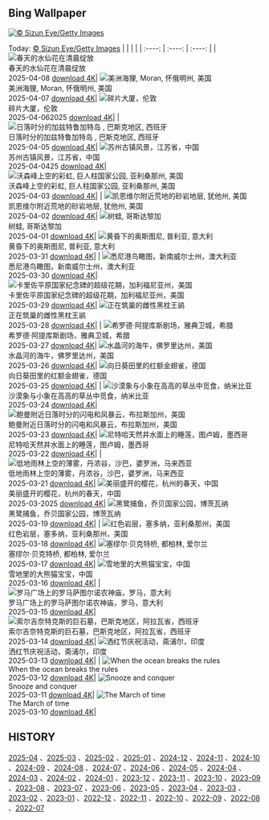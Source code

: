 ## Bing Wallpaper
[![© Sizun Eye/Getty Images](https://cn.bing.com/th?id=OHR.BlueNaxos_ZH-CN7863097040_1920x1200.jpg&w=1000)](https://cn.bing.com/th?id=OHR.BlueNaxos_ZH-CN7863097040_1920x1200.jpg&pid=hp&w=3840&h=2160&rs=1&c=4)

Today: [© Sizun Eye/Getty Images](https://cn.bing.com/th?id=OHR.BlueNaxos_ZH-CN7863097040_1920x1200.jpg&pid=hp&w=3840&h=2160&rs=1&c=4)
  |      |      |      |
| :----: | :----: | :----: |
| ![春天的水仙花在清晨绽放](https://cn.bing.com/th?id=OHR.SpringDaffodils_ZH-CN6737270212_1920x1200.jpg&pid=hp&w=384&h=216&rs=1&c=4) <br/> 春天的水仙花在清晨绽放 <br/> 2025-04-08  [download 4K](https://cn.bing.com/th?id=OHR.SpringDaffodils_ZH-CN6737270212_1920x1200.jpg&pid=hp&w=3840&h=2160&rs=1&c=4)| ![美洲海狸, Moran, 怀俄明州, 美国](https://cn.bing.com/th?id=OHR.BeaverDay_ZH-CN2889563041_1920x1200.jpg&pid=hp&w=384&h=216&rs=1&c=4) <br/> 美洲海狸, Moran, 怀俄明州, 美国 <br/> 2025-04-07  [download 4K](https://cn.bing.com/th?id=OHR.BeaverDay_ZH-CN2889563041_1920x1200.jpg&pid=hp&w=3840&h=2160&rs=1&c=4)| ![碎片大厦，伦敦](https://cn.bing.com/th?id=OHR.ShardLondon2025_ZH-CN0722863055_1920x1200.jpg&pid=hp&w=384&h=216&rs=1&c=4) <br/> 碎片大厦，伦敦 <br/> 2025-04-062025  [download 4K](https://cn.bing.com/th?id=OHR.ShardLondon2025_ZH-CN0722863055_1920x1200.jpg&pid=hp&w=3840&h=2160&rs=1&c=4)|
| ![日落时分的加兹特鲁加特岛 , 巴斯克地区, 西班牙](https://cn.bing.com/th?id=OHR.GaztelugatxeSunset_ZH-CN0553703567_1920x1200.jpg&pid=hp&w=384&h=216&rs=1&c=4) <br/> 日落时分的加兹特鲁加特岛 , 巴斯克地区, 西班牙 <br/> 2025-04-05  [download 4K](https://cn.bing.com/th?id=OHR.GaztelugatxeSunset_ZH-CN0553703567_1920x1200.jpg&pid=hp&w=3840&h=2160&rs=1&c=4)| ![苏州古镇风景，江苏省，中国](https://cn.bing.com/th?id=OHR.QingMingY25_ZH-CN9818431198_1920x1200.jpg&pid=hp&w=384&h=216&rs=1&c=4) <br/> 苏州古镇风景，江苏省，中国 <br/> 2025-04-0425  [download 4K](https://cn.bing.com/th?id=OHR.QingMingY25_ZH-CN9818431198_1920x1200.jpg&pid=hp&w=3840&h=2160&rs=1&c=4)| ![沃森峰上空的彩虹, 巨人柱国家公园, 亚利桑那州, 美国](https://cn.bing.com/th?id=OHR.SaguaroRainbow_ZH-CN0139056375_1920x1200.jpg&pid=hp&w=384&h=216&rs=1&c=4) <br/> 沃森峰上空的彩虹, 巨人柱国家公园, 亚利桑那州, 美国 <br/> 2025-04-03  [download 4K](https://cn.bing.com/th?id=OHR.SaguaroRainbow_ZH-CN0139056375_1920x1200.jpg&pid=hp&w=3840&h=2160&rs=1&c=4)|
| ![凯恩维尔附近荒地的砂岩地层, 犹他州, 美国](https://cn.bing.com/th?id=OHR.UtahBadlands_ZH-CN9174002963_1920x1200.jpg&pid=hp&w=384&h=216&rs=1&c=4) <br/> 凯恩维尔附近荒地的砂岩地层, 犹他州, 美国 <br/> 2025-04-02  [download 4K](https://cn.bing.com/th?id=OHR.UtahBadlands_ZH-CN9174002963_1920x1200.jpg&pid=hp&w=3840&h=2160&rs=1&c=4)| ![树蛙, 哥斯达黎加](https://cn.bing.com/th?id=OHR.TicanFrog_ZH-CN8949758487_1920x1200.jpg&pid=hp&w=384&h=216&rs=1&c=4) <br/> 树蛙, 哥斯达黎加 <br/> 2025-04-01  [download 4K](https://cn.bing.com/th?id=OHR.TicanFrog_ZH-CN8949758487_1920x1200.jpg&pid=hp&w=3840&h=2160&rs=1&c=4)| ![黄昏下的奥斯图尼, 普利亚, 意大利](https://cn.bing.com/th?id=OHR.ItalyOstuni_ZH-CN8306220080_1920x1200.jpg&pid=hp&w=384&h=216&rs=1&c=4) <br/> 黄昏下的奥斯图尼, 普利亚, 意大利 <br/> 2025-03-31  [download 4K](https://cn.bing.com/th?id=OHR.ItalyOstuni_ZH-CN8306220080_1920x1200.jpg&pid=hp&w=3840&h=2160&rs=1&c=4)|
| ![悉尼港鸟瞰图，新南威尔士州，澳大利亚](https://cn.bing.com/th?id=OHR.SydneyHarbour_ZH-CN8119451632_1920x1200.jpg&pid=hp&w=384&h=216&rs=1&c=4) <br/> 悉尼港鸟瞰图，新南威尔士州，澳大利亚 <br/> 2025-03-30  [download 4K](https://cn.bing.com/th?id=OHR.SydneyHarbour_ZH-CN8119451632_1920x1200.jpg&pid=hp&w=3840&h=2160&rs=1&c=4)| ![卡里佐平原国家纪念碑的超级花期，加利福尼亚州，美国](https://cn.bing.com/th?id=OHR.CarrizoBloom_ZH-CN7967467357_1920x1200.jpg&pid=hp&w=384&h=216&rs=1&c=4) <br/> 卡里佐平原国家纪念碑的超级花期，加利福尼亚州，美国 <br/> 2025-03-29  [download 4K](https://cn.bing.com/th?id=OHR.CarrizoBloom_ZH-CN7967467357_1920x1200.jpg&pid=hp&w=3840&h=2160&rs=1&c=4)| ![正在筑巢的雌性黑枕王鹟](https://cn.bing.com/th?id=OHR.NestingMonarch_ZH-CN7848166951_1920x1200.jpg&pid=hp&w=384&h=216&rs=1&c=4) <br/> 正在筑巢的雌性黑枕王鹟 <br/> 2025-03-28  [download 4K](https://cn.bing.com/th?id=OHR.NestingMonarch_ZH-CN7848166951_1920x1200.jpg&pid=hp&w=3840&h=2160&rs=1&c=4)|
| ![希罗德·阿提库斯剧场，雅典卫城，希腊](https://cn.bing.com/th?id=OHR.OdeonAthens_ZH-CN6085881625_1920x1200.jpg&pid=hp&w=384&h=216&rs=1&c=4) <br/> 希罗德·阿提库斯剧场，雅典卫城，希腊 <br/> 2025-03-27  [download 4K](https://cn.bing.com/th?id=OHR.OdeonAthens_ZH-CN6085881625_1920x1200.jpg&pid=hp&w=3840&h=2160&rs=1&c=4)| ![水晶河的海牛，佛罗里达州，美国](https://cn.bing.com/th?id=OHR.CrystalManatee_ZH-CN7547286414_1920x1200.jpg&pid=hp&w=384&h=216&rs=1&c=4) <br/> 水晶河的海牛，佛罗里达州，美国 <br/> 2025-03-26  [download 4K](https://cn.bing.com/th?id=OHR.CrystalManatee_ZH-CN7547286414_1920x1200.jpg&pid=hp&w=3840&h=2160&rs=1&c=4)| ![向日葵田里的红额金翅雀，德国](https://cn.bing.com/th?id=OHR.GoldfinchSunflower_ZH-CN7276848190_1920x1200.jpg&pid=hp&w=384&h=216&rs=1&c=4) <br/> 向日葵田里的红额金翅雀，德国 <br/> 2025-03-25  [download 4K](https://cn.bing.com/th?id=OHR.GoldfinchSunflower_ZH-CN7276848190_1920x1200.jpg&pid=hp&w=3840&h=2160&rs=1&c=4)|
| ![沙漠象与小象在高高的草丛中觅食，纳米比亚](https://cn.bing.com/th?id=OHR.ElephantGrass_ZH-CN7110191053_1920x1200.jpg&pid=hp&w=384&h=216&rs=1&c=4) <br/> 沙漠象与小象在高高的草丛中觅食，纳米比亚 <br/> 2025-03-24  [download 4K](https://cn.bing.com/th?id=OHR.ElephantGrass_ZH-CN7110191053_1920x1200.jpg&pid=hp&w=3840&h=2160&rs=1&c=4)| ![鲍曼附近日落时分的闪电和风暴云，布拉斯加州，美国](https://cn.bing.com/th?id=OHR.NebraskaStorm_ZH-CN6944682381_1920x1200.jpg&pid=hp&w=384&h=216&rs=1&c=4) <br/> 鲍曼附近日落时分的闪电和风暴云，布拉斯加州，美国 <br/> 2025-03-23  [download 4K](https://cn.bing.com/th?id=OHR.NebraskaStorm_ZH-CN6944682381_1920x1200.jpg&pid=hp&w=3840&h=2160&rs=1&c=4)| ![尼特哈天然井水面上的睡莲，图卢姆，墨西哥](https://cn.bing.com/th?id=OHR.CenoteLilies_ZH-CN5915682591_1920x1200.jpg&pid=hp&w=384&h=216&rs=1&c=4) <br/> 尼特哈天然井水面上的睡莲，图卢姆，墨西哥 <br/> 2025-03-22  [download 4K](https://cn.bing.com/th?id=OHR.CenoteLilies_ZH-CN5915682591_1920x1200.jpg&pid=hp&w=3840&h=2160&rs=1&c=4)|
| ![低地雨林上空的薄雾，丹浓谷，沙巴，婆罗洲，马来西亚](https://cn.bing.com/th?id=OHR.DanumValley_ZH-CN5786482012_1920x1200.jpg&pid=hp&w=384&h=216&rs=1&c=4) <br/> 低地雨林上空的薄雾，丹浓谷，沙巴，婆罗洲，马来西亚 <br/> 2025-03-21  [download 4K](https://cn.bing.com/th?id=OHR.DanumValley_ZH-CN5786482012_1920x1200.jpg&pid=hp&w=3840&h=2160&rs=1&c=4)| ![美丽盛开的樱花，杭州的春天，中国](https://cn.bing.com/th?id=OHR.SpringequinoxY25_ZH-CN1635828827_1920x1200.jpg&pid=hp&w=384&h=216&rs=1&c=4) <br/> 美丽盛开的樱花，杭州的春天，中国 <br/> 2025-03-2025  [download 4K](https://cn.bing.com/th?id=OHR.SpringequinoxY25_ZH-CN1635828827_1920x1200.jpg&pid=hp&w=3840&h=2160&rs=1&c=4)| ![黑鹭捕鱼，乔贝国家公园，博茨瓦纳](https://cn.bing.com/th?id=OHR.BlackHeron_ZH-CN6764711050_1920x1200.jpg&pid=hp&w=384&h=216&rs=1&c=4) <br/> 黑鹭捕鱼，乔贝国家公园，博茨瓦纳 <br/> 2025-03-19  [download 4K](https://cn.bing.com/th?id=OHR.BlackHeron_ZH-CN6764711050_1920x1200.jpg&pid=hp&w=3840&h=2160&rs=1&c=4)|
| ![红色岩层，塞多纳，亚利桑那州，美国](https://cn.bing.com/th?id=OHR.SedonaSpring_ZH-CN6305197600_1920x1200.jpg&pid=hp&w=384&h=216&rs=1&c=4) <br/> 红色岩层，塞多纳，亚利桑那州，美国 <br/> 2025-03-18  [download 4K](https://cn.bing.com/th?id=OHR.SedonaSpring_ZH-CN6305197600_1920x1200.jpg&pid=hp&w=3840&h=2160&rs=1&c=4)| ![塞缪尔·贝克特桥, 都柏林, 爱尔兰](https://cn.bing.com/th?id=OHR.BeckettBridge_ZH-CN6206942429_1920x1200.jpg&pid=hp&w=384&h=216&rs=1&c=4) <br/> 塞缪尔·贝克特桥, 都柏林, 爱尔兰 <br/> 2025-03-17  [download 4K](https://cn.bing.com/th?id=OHR.BeckettBridge_ZH-CN6206942429_1920x1200.jpg&pid=hp&w=3840&h=2160&rs=1&c=4)| ![雪地里的大熊猫宝宝，中国](https://cn.bing.com/th?id=OHR.PandaSnow_ZH-CN5981854301_1920x1200.jpg&pid=hp&w=384&h=216&rs=1&c=4) <br/> 雪地里的大熊猫宝宝，中国 <br/> 2025-03-16  [download 4K](https://cn.bing.com/th?id=OHR.PandaSnow_ZH-CN5981854301_1920x1200.jpg&pid=hp&w=3840&h=2160&rs=1&c=4)|
| ![罗马广场上的罗马萨图尔诺农神庙，罗马，意大利](https://cn.bing.com/th?id=OHR.ForumRomanum_ZH-CN5873120178_1920x1200.jpg&pid=hp&w=384&h=216&rs=1&c=4) <br/> 罗马广场上的罗马萨图尔诺农神庙，罗马，意大利 <br/> 2025-03-15  [download 4K](https://cn.bing.com/th?id=OHR.ForumRomanum_ZH-CN5873120178_1920x1200.jpg&pid=hp&w=3840&h=2160&rs=1&c=4)| ![索尔吉奈特克斯的巨石墓，巴斯克地区，阿拉瓦省，西班牙](https://cn.bing.com/th?id=OHR.BasqueDolmen_ZH-CN2364777801_1920x1200.jpg&pid=hp&w=384&h=216&rs=1&c=4) <br/> 索尔吉奈特克斯的巨石墓，巴斯克地区，阿拉瓦省，西班牙 <br/> 2025-03-14  [download 4K](https://cn.bing.com/th?id=OHR.BasqueDolmen_ZH-CN2364777801_1920x1200.jpg&pid=hp&w=3840&h=2160&rs=1&c=4)| ![洒红节庆祝活动，斋浦尔，印度](https://cn.bing.com/th?id=OHR.HoliColors_ZH-CN2177185823_1920x1200.jpg&pid=hp&w=384&h=216&rs=1&c=4) <br/> 洒红节庆祝活动，斋浦尔，印度 <br/> 2025-03-13  [download 4K](https://cn.bing.com/th?id=OHR.HoliColors_ZH-CN2177185823_1920x1200.jpg&pid=hp&w=3840&h=2160&rs=1&c=4)|
| ![When the ocean breaks the rules](https://cn.bing.com/th?id=OHR.NusaPenida_EN-US8722184767_UHD.jpg&pid=hp&w=384&h=216&rs=1&c=4) <br/> When the ocean breaks the rules <br/> 2025-03-12  [download 4K](https://cn.bing.com/th?id=OHR.NusaPenida_EN-US8722184767_UHD.jpg&pid=hp&w=3840&h=2160&rs=1&c=4)| ![Snooze and conquer](https://cn.bing.com/th?id=OHR.NappingLion_EN-US8441298325_UHD.jpg&pid=hp&w=384&h=216&rs=1&c=4) <br/> Snooze and conquer <br/> 2025-03-11  [download 4K](https://cn.bing.com/th?id=OHR.NappingLion_EN-US8441298325_UHD.jpg&pid=hp&w=3840&h=2160&rs=1&c=4)| ![The March of time](https://cn.bing.com/th?id=OHR.ItalyClock_EN-US7397391355_UHD.jpg&pid=hp&w=384&h=216&rs=1&c=4) <br/> The March of time <br/> 2025-03-10  [download 4K](https://cn.bing.com/th?id=OHR.ItalyClock_EN-US7397391355_UHD.jpg&pid=hp&w=3840&h=2160&rs=1&c=4)|

  
  ## HISTORY
  [2025-04](https://github.com/Underglaze-Blue/bingwallpaper/tree/main/archive/2025-04/) 、[2025-03](https://github.com/Underglaze-Blue/bingwallpaper/tree/main/archive/2025-03/) 、[2025-02](https://github.com/Underglaze-Blue/bingwallpaper/tree/main/archive/2025-02/) 、[2025-01](https://github.com/Underglaze-Blue/bingwallpaper/tree/main/archive/2025-01/) 、[2024-12](https://github.com/Underglaze-Blue/bingwallpaper/tree/main/archive/2024-12/) 、[2024-11](https://github.com/Underglaze-Blue/bingwallpaper/tree/main/archive/2024-11/) 、[2024-10](https://github.com/Underglaze-Blue/bingwallpaper/tree/main/archive/2024-10/) 、[2024-09](https://github.com/Underglaze-Blue/bingwallpaper/tree/main/archive/2024-09/) 、[2024-08](https://github.com/Underglaze-Blue/bingwallpaper/tree/main/archive/2024-08/) 、[2024-07](https://github.com/Underglaze-Blue/bingwallpaper/tree/main/archive/2024-07/) 、[2024-06](https://github.com/Underglaze-Blue/bingwallpaper/tree/main/archive/2024-06/) 、[2024-05](https://github.com/Underglaze-Blue/bingwallpaper/tree/main/archive/2024-05/) 、[2024-04](https://github.com/Underglaze-Blue/bingwallpaper/tree/main/archive/2024-04/) 、[2024-03](https://github.com/Underglaze-Blue/bingwallpaper/tree/main/archive/2024-03/) 、[2024-02](https://github.com/Underglaze-Blue/bingwallpaper/tree/main/archive/2024-02/) 、[2024-01](https://github.com/Underglaze-Blue/bingwallpaper/tree/main/archive/2024-01/) 、[2023-12](https://github.com/Underglaze-Blue/bingwallpaper/tree/main/archive/2023-12/) 、[2023-11](https://github.com/Underglaze-Blue/bingwallpaper/tree/main/archive/2023-11/) 、[2023-10](https://github.com/Underglaze-Blue/bingwallpaper/tree/main/archive/2023-10/) 、[2023-09](https://github.com/Underglaze-Blue/bingwallpaper/tree/main/archive/2023-09/) 、[2023-08](https://github.com/Underglaze-Blue/bingwallpaper/tree/main/archive/2023-08/) 、[2023-07](https://github.com/Underglaze-Blue/bingwallpaper/tree/main/archive/2023-07/) 、[2023-06](https://github.com/Underglaze-Blue/bingwallpaper/tree/main/archive/2023-06/) 、[2023-05](https://github.com/Underglaze-Blue/bingwallpaper/tree/main/archive/2023-05/) 、[2023-04](https://github.com/Underglaze-Blue/bingwallpaper/tree/main/archive/2023-04/) 、[2023-03](https://github.com/Underglaze-Blue/bingwallpaper/tree/main/archive/2023-03/) 、[2023-02](https://github.com/Underglaze-Blue/bingwallpaper/tree/main/archive/2023-02/) 、[2023-01](https://github.com/Underglaze-Blue/bingwallpaper/tree/main/archive/2023-01/) 、[2022-12](https://github.com/Underglaze-Blue/bingwallpaper/tree/main/archive/2022-12/) 、[2022-11](https://github.com/Underglaze-Blue/bingwallpaper/tree/main/archive/2022-11/) 、[2022-10](https://github.com/Underglaze-Blue/bingwallpaper/tree/main/archive/2022-10/) 、[2022-09](https://github.com/Underglaze-Blue/bingwallpaper/tree/main/archive/2022-09/) 、[2022-08](https://github.com/Underglaze-Blue/bingwallpaper/tree/main/archive/2022-08/) 、[2022-07](https://github.com/Underglaze-Blue/bingwallpaper/tree/main/archive/2022-07/) 